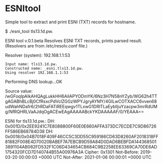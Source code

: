 # ESNItool
Simple tool to extract and print ESNI (TXT) records for hostname.

$ ./esni_tool tls13.1d.pw.

ESNI tool
v.0.1.beta
Resolves ESNI TXT records, prints parsed result.
(Resolvers are from /etc/resolv.conf file.)

Resolver (system): 192.168.1.1:53

	Input name: tls13.1d.pw.
	Constructed name: _esni.tls13.1d.pw.
	Using resolver 192.168.1.1:53

Performing DNS lookup...OK

Source value:
	/wGFoqIpAIkAHQAgLukkHH6AiIAPYODmYK/6Nz3H7N58nYZyb/WG62h4TTgAGABhBLcBj0CfRsxcPdVclZGGzWPYJgryAYMY/4GILwCOTXACC6vven68udWahNDa1r6/2hRDaFATiREEqwgv1TLxwG1DRlTLaEybIljuYzacpw3mrRdUMg/NfRQHRLVaAJdqOgACEwEAgAAAAABckYKDAAAAAF/0/YEAAA==

ESNI for tls13.1d.pw.:
	DH:		0x001D/0x2EE9241C7E8088800F60E0E660AFFA373DC7ECDE7C9D86726FF586EB68784D38
	DH:		0x0018/0x04B7018F409F46CC5C3DD55C959186CD63D8260AF2018318FF81882F008E4D70020BABEF7A7EBCB9D59A84D0DAD6BEBFDA1443685013891104AB082FD532F1C06D434654CB684C9B2258EE63369CA70DE6AD1754320FCD7D140744B55A00976A3A
	Cipher:		0x1301
	Not-Before:	2019-03-20 00:00:03 +0000 UTC
	Not-After:	2021-01-06 00:00:01 +0000 UTC
